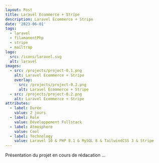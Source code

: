 ```yaml
---
layout: Post
title: Laravel Ecommerce + Stripe
description: Laravel Ecommerce + Stripe
date: '2023-06-01'
tags:
  - laravel
  - filamanentPhp
  - stripe
  - mailtrap
logo:
  src: /icons/laravel.svg
  alt: laravel
images:
  - src: /projects/project-0.1.png
    alt: Laravel Ecommerce + Stripe
    overlay:
      src: /projects/project-0.2.png
      alt: Laravel Ecommerce + Stripe
  - src: /projects/project-0.2.png
    alt: Laravel Ecommerce + Stripe
attributes:
  - label: Durée
    value: 2 jours
  - label: Role
    value: Développement Fullstack
  - label: Atmosphere
    value: Cool
  - label: Technology
    value: Laravel 10 & PHP 8.1 & MySQL 8 & TailwindCSS 3 & Stripe 
---
```


Présentation du projet en cours de rédacation ...
